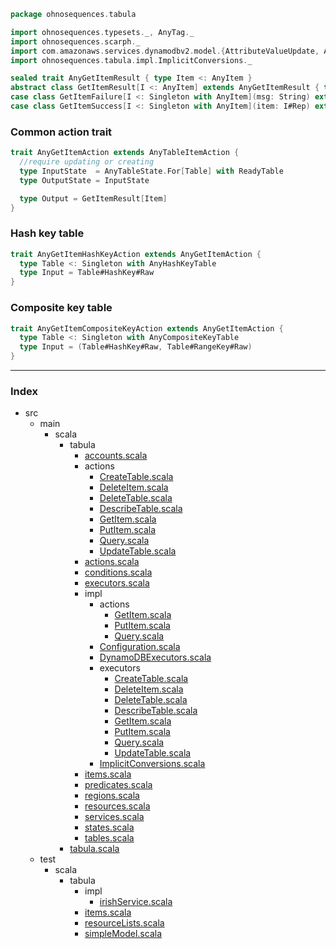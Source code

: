 
```scala
package ohnosequences.tabula

import ohnosequences.typesets._, AnyTag._
import ohnosequences.scarph._
import com.amazonaws.services.dynamodbv2.model.{AttributeValueUpdate, AttributeValue}
import ohnosequences.tabula.impl.ImplicitConversions._

sealed trait AnyGetItemResult { type Item <: AnyItem }
abstract class GetItemResult[I <: AnyItem] extends AnyGetItemResult { type Item = I }
case class GetItemFailure[I <: Singleton with AnyItem](msg: String) extends GetItemResult[I]
case class GetItemSuccess[I <: Singleton with AnyItem](item: I#Rep) extends GetItemResult[I]
```

### Common action trait

```scala
trait AnyGetItemAction extends AnyTableItemAction {
  //require updating or creating
  type InputState  = AnyTableState.For[Table] with ReadyTable
  type OutputState = InputState

  type Output = GetItemResult[Item]
}
```

### Hash key table

```scala
trait AnyGetItemHashKeyAction extends AnyGetItemAction {
  type Table <: Singleton with AnyHashKeyTable
  type Input = Table#HashKey#Raw
}
```

### Composite key table

```scala
trait AnyGetItemCompositeKeyAction extends AnyGetItemAction {
  type Table <: Singleton with AnyCompositeKeyTable
  type Input = (Table#HashKey#Raw, Table#RangeKey#Raw)
}

```


------

### Index

+ src
  + main
    + scala
      + tabula
        + [accounts.scala][main/scala/tabula/accounts.scala]
        + actions
          + [CreateTable.scala][main/scala/tabula/actions/CreateTable.scala]
          + [DeleteItem.scala][main/scala/tabula/actions/DeleteItem.scala]
          + [DeleteTable.scala][main/scala/tabula/actions/DeleteTable.scala]
          + [DescribeTable.scala][main/scala/tabula/actions/DescribeTable.scala]
          + [GetItem.scala][main/scala/tabula/actions/GetItem.scala]
          + [PutItem.scala][main/scala/tabula/actions/PutItem.scala]
          + [Query.scala][main/scala/tabula/actions/Query.scala]
          + [UpdateTable.scala][main/scala/tabula/actions/UpdateTable.scala]
        + [actions.scala][main/scala/tabula/actions.scala]
        + [conditions.scala][main/scala/tabula/conditions.scala]
        + [executors.scala][main/scala/tabula/executors.scala]
        + impl
          + actions
            + [GetItem.scala][main/scala/tabula/impl/actions/GetItem.scala]
            + [PutItem.scala][main/scala/tabula/impl/actions/PutItem.scala]
            + [Query.scala][main/scala/tabula/impl/actions/Query.scala]
          + [Configuration.scala][main/scala/tabula/impl/Configuration.scala]
          + [DynamoDBExecutors.scala][main/scala/tabula/impl/DynamoDBExecutors.scala]
          + executors
            + [CreateTable.scala][main/scala/tabula/impl/executors/CreateTable.scala]
            + [DeleteItem.scala][main/scala/tabula/impl/executors/DeleteItem.scala]
            + [DeleteTable.scala][main/scala/tabula/impl/executors/DeleteTable.scala]
            + [DescribeTable.scala][main/scala/tabula/impl/executors/DescribeTable.scala]
            + [GetItem.scala][main/scala/tabula/impl/executors/GetItem.scala]
            + [PutItem.scala][main/scala/tabula/impl/executors/PutItem.scala]
            + [Query.scala][main/scala/tabula/impl/executors/Query.scala]
            + [UpdateTable.scala][main/scala/tabula/impl/executors/UpdateTable.scala]
          + [ImplicitConversions.scala][main/scala/tabula/impl/ImplicitConversions.scala]
        + [items.scala][main/scala/tabula/items.scala]
        + [predicates.scala][main/scala/tabula/predicates.scala]
        + [regions.scala][main/scala/tabula/regions.scala]
        + [resources.scala][main/scala/tabula/resources.scala]
        + [services.scala][main/scala/tabula/services.scala]
        + [states.scala][main/scala/tabula/states.scala]
        + [tables.scala][main/scala/tabula/tables.scala]
      + [tabula.scala][main/scala/tabula.scala]
  + test
    + scala
      + tabula
        + impl
          + [irishService.scala][test/scala/tabula/impl/irishService.scala]
        + [items.scala][test/scala/tabula/items.scala]
        + [resourceLists.scala][test/scala/tabula/resourceLists.scala]
        + [simpleModel.scala][test/scala/tabula/simpleModel.scala]

[main/scala/tabula/accounts.scala]: ../accounts.scala.md
[main/scala/tabula/actions/CreateTable.scala]: CreateTable.scala.md
[main/scala/tabula/actions/DeleteItem.scala]: DeleteItem.scala.md
[main/scala/tabula/actions/DeleteTable.scala]: DeleteTable.scala.md
[main/scala/tabula/actions/DescribeTable.scala]: DescribeTable.scala.md
[main/scala/tabula/actions/GetItem.scala]: GetItem.scala.md
[main/scala/tabula/actions/PutItem.scala]: PutItem.scala.md
[main/scala/tabula/actions/Query.scala]: Query.scala.md
[main/scala/tabula/actions/UpdateTable.scala]: UpdateTable.scala.md
[main/scala/tabula/actions.scala]: ../actions.scala.md
[main/scala/tabula/conditions.scala]: ../conditions.scala.md
[main/scala/tabula/executors.scala]: ../executors.scala.md
[main/scala/tabula/impl/actions/GetItem.scala]: ../impl/actions/GetItem.scala.md
[main/scala/tabula/impl/actions/PutItem.scala]: ../impl/actions/PutItem.scala.md
[main/scala/tabula/impl/actions/Query.scala]: ../impl/actions/Query.scala.md
[main/scala/tabula/impl/Configuration.scala]: ../impl/Configuration.scala.md
[main/scala/tabula/impl/DynamoDBExecutors.scala]: ../impl/DynamoDBExecutors.scala.md
[main/scala/tabula/impl/executors/CreateTable.scala]: ../impl/executors/CreateTable.scala.md
[main/scala/tabula/impl/executors/DeleteItem.scala]: ../impl/executors/DeleteItem.scala.md
[main/scala/tabula/impl/executors/DeleteTable.scala]: ../impl/executors/DeleteTable.scala.md
[main/scala/tabula/impl/executors/DescribeTable.scala]: ../impl/executors/DescribeTable.scala.md
[main/scala/tabula/impl/executors/GetItem.scala]: ../impl/executors/GetItem.scala.md
[main/scala/tabula/impl/executors/PutItem.scala]: ../impl/executors/PutItem.scala.md
[main/scala/tabula/impl/executors/Query.scala]: ../impl/executors/Query.scala.md
[main/scala/tabula/impl/executors/UpdateTable.scala]: ../impl/executors/UpdateTable.scala.md
[main/scala/tabula/impl/ImplicitConversions.scala]: ../impl/ImplicitConversions.scala.md
[main/scala/tabula/items.scala]: ../items.scala.md
[main/scala/tabula/predicates.scala]: ../predicates.scala.md
[main/scala/tabula/regions.scala]: ../regions.scala.md
[main/scala/tabula/resources.scala]: ../resources.scala.md
[main/scala/tabula/services.scala]: ../services.scala.md
[main/scala/tabula/states.scala]: ../states.scala.md
[main/scala/tabula/tables.scala]: ../tables.scala.md
[main/scala/tabula.scala]: ../../tabula.scala.md
[test/scala/tabula/impl/irishService.scala]: ../../../../test/scala/tabula/impl/irishService.scala.md
[test/scala/tabula/items.scala]: ../../../../test/scala/tabula/items.scala.md
[test/scala/tabula/resourceLists.scala]: ../../../../test/scala/tabula/resourceLists.scala.md
[test/scala/tabula/simpleModel.scala]: ../../../../test/scala/tabula/simpleModel.scala.md